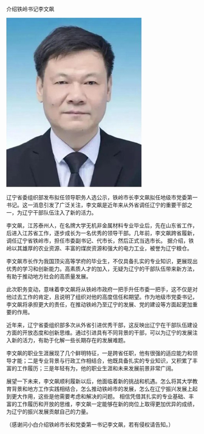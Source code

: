 介绍铁岭书记李文飙


![介绍铁岭书记李文飙](https://github.com/ywangnccu/ywang/blob/main/images/Presentation.jpg)

辽宁省委组织部发布拟任领导职务人选公示，铁岭市长李文飙拟任地级市党委第一书记。这一消息引发了广泛关注，李文飙是近年来从外省调任辽宁的重要干部之一，为辽宁干部队伍注入了新的活力。

李文飙，江苏泰州人，在名牌大学无机非金属材料专业毕业后，先在山东省工作，后进入江苏省工作，逐步成长为一名优秀的领导干部。几年前，李文飙跨省履新，调任辽宁省铁岭市，担任市委副书记、代市长，然后正式当选市长。
据介绍，铁岭以其雄厚的农业资源、丰富的煤炭资源和强大的电力工业，被誉为辽宁粮仓。

李文飙市长作为我国顶尖高等学府的毕业生，不仅具备扎实的专业知识，更展现出优秀的学习和创新能力。高素质人才的加入，无疑为辽宁的干部队伍带来新方法，有助于推动地方社会的高质量发展。

此次职务变动，意味着李文飙将从铁岭市政府一把手升任市委一把手，这不仅是对他过去工作的肯定，且说明了组织对他的高度信任和期望。作为地级市党委书记，李文飙将承担更大的责任，在推动铁岭乃至辽宁的发展、党的建设等方面起更加重要的作用。

近年来，辽宁省委组织部多次从外省引进优秀干部，这反映出辽宁在干部队伍建设方面的开放态度和创新思维。通过引进具有不同背景的干部，可以为辽宁的发展注入新的活力，有助于化解一些长期存在的发展难题。

李文飙的职业生涯展现了几个鲜明特征，一是跨省任职，他有很强的适应能力和领导才能；二是专业背景与行政工作相结合，他既具备扎实的专业知识，又积累了丰富的工作履历；三是年轻有为，他的职业生涯和未来发展前景非常广阔。

展望一下未来，李文飙顺利履新以后，他面临着新的挑战和机遇。怎么将其大学教育背景和地方工作实践相结合，怎么推动铁岭市的发展，怎么在辽宁振兴发展上起到更大作用，这些是他需要考虑和解决的问题。
相信凭借其扎实的专业基础、丰富的工作履历和开放的思维，李文飙一定能够在新的岗位上取得更加优异的成绩，为辽宁的振兴发展贡献自己的力量。


（感谢问小白介绍铁岭市长和党委第一书记李文飙，若有侵权请告知。）
